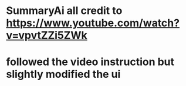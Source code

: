 # SummaryAi all credit to https://www.youtube.com/watch?v=vpvtZZi5ZWk
# followed the video instruction but slightly modified the ui
